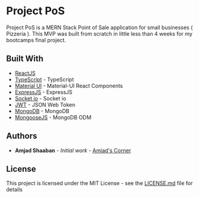 # Project PoS

Project PoS is a MERN Stack Point of Sale application for small businesses ( Pizzeria ).
This MVP was built from scratch in little less than 4 weeks for my bootcamps final project.

## Built With

- [ReactJS](https://reactjs.org/)
- [TypeScript](https://www.typescriptlang.org/) - TypeScript
- [Material UI](https://material-ui.com/) - Material-UI React Components
- [ExpressJS](https://expressjs.com/) - ExpressJS
- [Socket io](https://socket.io/) - Socket io
- [JWT](https://jwt.io/) - JSON Web Token
- [MongoDB](https://www.mongodb.com/) - MongoDB
- [MongooseJS](https://mongoosejs.com/) - MongoDB ODM

## Authors

- **Amjad Shaaban** - _Initial work_ - [Amjad's Corner](https://amjadscorner.us)

## License

This project is licensed under the MIT License - see the [LICENSE.md](LICENSE.md) file for details
